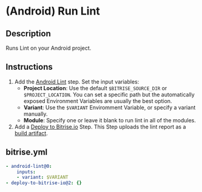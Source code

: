 # (Android) Run Lint

## Description
Runs Lint on your Android project.

## Instructions

1. Add the [Android Lint](https://www.bitrise.io/integrations/steps/android-lint) step. Set the input variables:
    - **Project Location**: Use the default `$BITRISE_SOURCE_DIR` or `$PROJECT_LOCATION`. You can set a specific path but the automatically exposed Environment Variables are usually the best option.
    - **Variant**: Use the `$VARIANT` Enviromment Variable, or specify a variant manually.
    - **Module**: Specify one or leave it blank to run lint in all of the modules.
2. Add a [Deploy to Bitrise.io](https://www.bitrise.io/integrations/steps/deploy-to-bitrise-io) Step. This Step uploads the lint report as a [build artifact](https://devcenter.bitrise.io/en/builds/managing-build-files/build-artifacts-online.html).

## bitrise.yml

```yaml
- android-lint@0:
    inputs:
    - variant: $VARIANT
- deploy-to-bitrise-io@2: {}
```
